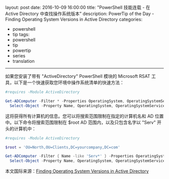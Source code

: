 ﻿layout: post
date: 2016-10-09 16:00:00
title: "PowerShell 技能连载 - 在 Active Directory 中查找操作系统版本"
description: PowerTip of the Day - Finding Operating System Versions in Active Directory
categories:
- powershell
- tip
tags:
- powershell
- tip
- powertip
- series
- translation
---
如果您安装了带有 "ActiveDirectory" PowerShell 模块的 Microsoft RSAT 工具，以下是一个快速获取您环境中操作系统清单的快速方法：

```powershell
#requires -Module ActiveDirectory

Get-ADComputer -Filter * -Properties OperatingSystem, OperatingSystemServicePack, OperatingSystemVersion  |
  Select-Object -Property Name, OperatingSystem, OperatingSystemServicePack, OperatingSystemVersion
```

这将获得所有计算机的信息。您可以将搜索范围限制在指定的计算机名和 AD 位置中。以下命令将搜索范围限制在 $root AD 范围内，以及只包含名字以 "Serv" 开头的计算机中：

```powershell
#requires -Module ActiveDirectory

$root = 'OU=North,OU=Clients,DC=yourcompany,DC=com'

Get-ADComputer -Filter { Name -like 'Serv*' } -Properties OperatingSystem, OperatingSystemServicePack, OperatingSystemVersion <#-ResultSetSize 10#> -SearchBase $root -SearchScope Subtree |
  Select-Object -Property Name, OperatingSystem, OperatingSystemServicePack, OperatingSystemVersion
```

<!--more-->
本文国际来源：[Finding Operating System Versions in Active Directory](http://community.idera.com/powershell/powertips/b/tips/posts/finding-operating-system-versions-in-active-directory)
